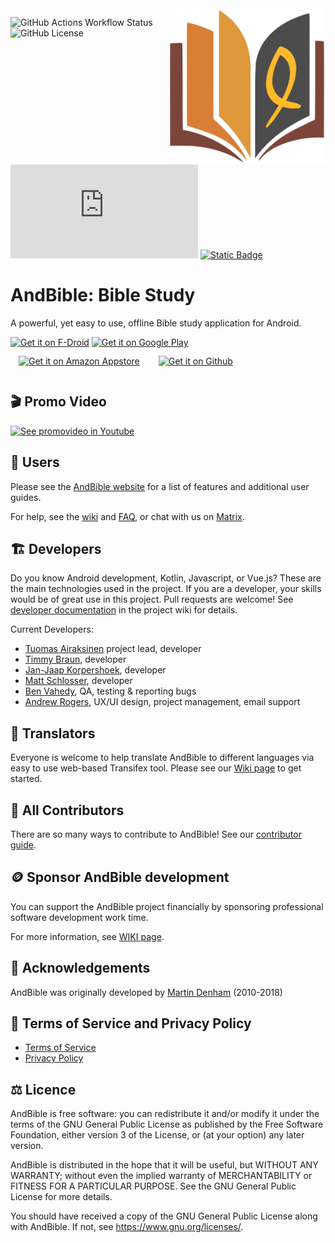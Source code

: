 <img align="right" width="250" height="250" src="https://raw.githubusercontent.com/AndBible/and-bible/develop/svg/logo.svg?sanitized=true">

![GitHub Actions Workflow Status](https://img.shields.io/github/actions/workflow/status/andbible/and-bible/run-tests.yml?branch=develop&label=Android%20CI)
![GitHub License](https://img.shields.io/github/license/andbible/and-bible)
<a href="https://matrix.to/#/#andbible:matrix.org">![Matrix](https://img.shields.io/matrix/andbible%3Amatrix.org?logo=Matrix&logoColor=green&logoSize=auto&label=Matrix%20Chat)</a>
<a href="https://shop.tuomasairaksinen.fi">![Static Badge](https://img.shields.io/badge/%E2%9D%A4%EF%B8%8F%20Sponsor%20AndBible%20-%20blue)</a>

# AndBible: Bible Study

A powerful, yet easy to use, offline Bible study application for Android.

[<img src="https://gitlab.com/fdroid/artwork/-/raw/45dae7c9f9b8762f4dc22e979f78542dcfd0ef8f/badge/get-it-on.svg"
     alt="Get it on F-Droid"
     height="80">](https://f-droid.org/packages/net.bible.android.activity)
[<img src="https://play.google.com/intl/en_us/badges/static/images/badges/en_badge_web_generic.png"
     alt="Get it on Google Play"
     height="80">](https://play.google.com/store/apps/details?id=net.bible.android.activity)
[<img src="https://images-na.ssl-images-amazon.com/images/G/01/mobile-apps/devportal2/res/images/amazon-appstore-badge-english-black.png"
     alt="Get it on Amazon Appstore"
     height="55"
     style="border: 13px solid transparent;">](https://www.amazon.com/Martin-Denham-And-Bible/dp/B004Z2KKYK)
[<img src="https://raw.githubusercontent.com/ImranR98/Obtainium/refs/heads/main/assets/graphics/badge_obtainium.png"
     alt="Get it on Github"
     height="55"
     style="border: 13px solid transparent;">](https://github.com/AndBible/and-bible/releases)

## 🎬 Promo Video

[![See promovideo in Youtube](https://img.youtube.com/vi/xf7m4rSuxGw/0.jpg)](https://www.youtube.com/watch?v=xf7m4rSuxGw)

## 👥 Users

Please see the [AndBible website](https://andbible.org/) for a list of features and additional user guides.

For help, see the [wiki](https://github.com/andbible/and-bible/wiki) and [FAQ](https://github.com/andbible/and-bible/wiki/FAQ), or chat with us on [Matrix](https://matrix.to/#/#andbible:matrix.org).

## 🏗️ Developers

Do you know Android development, Kotlin, Javascript, or Vue.js? These are the main technologies used in the project. If you are a developer, your skills would be of great use in this project. Pull requests are welcome! See [developer documentation](https://github.com/AndBible/and-bible/wiki/Developer-documentation) in the project wiki for details.

Current Developers:

- [Tuomas Airaksinen](https://github.com/tuomas2) project lead, developer
- [Timmy Braun](https://github.com/timbze), developer
- [Jan-Jaap Korpershoek](https://github.com/JJK96), developer
- [Matt Schlosser](https://github.com/mattschlosser), developer
- [Ben Vahedy](https://github.com/bvahedy), QA, testing & reporting bugs
- [Andrew Rogers](https://github.com/agrogers), UX/UI design, project management, email support

## 💬 Translators

Everyone is welcome to help translate AndBible to different languages via easy to use web-based Transifex tool. Please see our [Wiki page](https://github.com/AndBible/and-bible/wiki/Translating-User-Interface) to get started.

## 🤝 All Contributors

There are so many ways to contribute to AndBible! See our [contributor guide](https://github.com/AndBible/and-bible/wiki/How-to-contribute).

## 🪙 Sponsor AndBible development

You can support the AndBible project financially by sponsoring professional software development work time.

For more information, see [WIKI page](https://github.com/AndBible/and-bible/wiki/Buy-development-work).

## 📢 Acknowledgements

AndBible was originally developed by [Martin Denham](https://github.com/mjdenham) (2010-2018)

## 📜 Terms of Service and Privacy Policy

- [Terms of Service](https://andbible.org/terms.html)
- [Privacy Policy](https://andbible.org/privacy.html)

## ⚖️ Licence

AndBible is free software: you can redistribute it and/or modify it under the terms of the GNU General Public License as published by the Free Software Foundation, either version 3 of the License, or (at your option) any later version.

AndBible is distributed in the hope that it will be useful, but WITHOUT ANY WARRANTY; without even the implied warranty of MERCHANTABILITY or FITNESS FOR A PARTICULAR PURPOSE. See the GNU General Public License for more details.

You should have received a copy of the GNU General Public License along with AndBible. If not, see https://www.gnu.org/licenses/.
